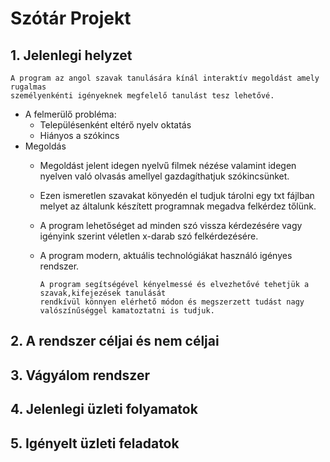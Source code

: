 # Szótár Projekt

	
## 1. Jelenlegi helyzet
	A program az angol szavak tanulására kínál interaktív megoldást amely rugalmas
	személyenkénti igényeknek megfelelő tanulást tesz lehetővé.

* A felmerülő probléma:
  * Településenként eltérő nyelv oktatás 
  * Hiányos a szókincs
* Megoldás
  * Megoldást jelent idegen nyelvű filmek nézése valamint idegen nyelven való olvasás
    amellyel gazdagíthatjuk szókincsünket.
  * Ezen ismeretlen szavakat könyedén el tudjuk tárolni egy txt fájlban melyet az általunk 
    készített programnak megadva felkérdez tőlünk.
  * A program lehetőséget ad minden szó vissza kérdezésére vagy igényink szerint véletlen
    x-darab szó felkérdezésére.
  * A program modern, aktuális technológiákat használó igényes rendszer.
  
		A program segítségével kényelmessé és elvezhetővé tehetjük a szavak,kifejezések tanulását
		rendkívül könnyen elérhető módon és megszerzett tudást nagy valószínűséggel kamatoztatni is tudjuk.
## 2. A rendszer céljai és nem céljai

## 3. Vágyálom rendszer


## 4. Jelenlegi üzleti folyamatok


## 5. Igényelt üzleti feladatok





